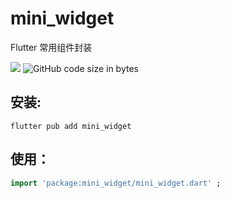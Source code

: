 # mini_widget

Flutter 常用组件封装


[![](https://img.shields.io/pub/v/mini_widget#align=left&display=inline&height=20&originHeight=20&originWidth=76&status=done&style=none&width=76)](https://pub.flutter-io.cn/packages/mini_widget)  ![GitHub code size in bytes](https://img.shields.io/github/languages/code-size/flutterme/mini_widget?style=flat-square)

## 安装:
```shell
flutter pub add mini_widget
```

## 使用：

```dart
import 'package:mini_widget/mini_widget.dart' ;
```
